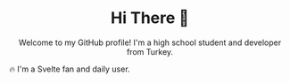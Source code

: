 <h1 align="center">Hi There 👋</h1>

<p align="center">Welcome to my GitHub profile! I'm a high school student and developer from Turkey.</p>

 🔥 I'm a Svelte fan and daily user.

